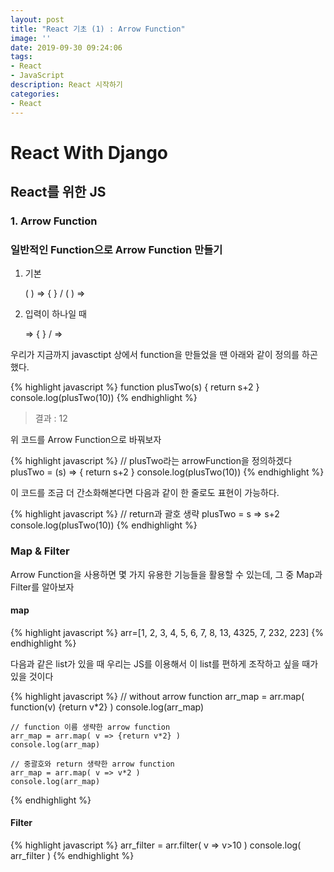 ```yaml
---
layout: post
title: "React 기초 (1) : Arrow Function"
image: ''
date: 2019-09-30 09:24:06
tags: 
- React
- JavaScript
description: React 시작하기 
categories:
- React
---
```


# React With Django
## React를 위한 JS
### 1. Arrow Function

### 일반적인 Function으로 Arrow Function 만들기
1. 기본
    
	( ) => { } / ( ) =>

2. 입력이 하나일 때 

	=> { } / =>


우리가 지금까지 javasctipt 상에서 function을 만들었을 땐 아래와 같이 정의를 하곤 했다.

{% highlight javascript %}
    function plusTwo(s) {
    	return s+2
    } 
    console.log(plusTwo(10))
{% endhighlight %}

> 결과 : 
>12

위 코드를 Arrow Function으로 바꿔보자

{% highlight javascript %}
    // plusTwo라는 arrowFunction을 정의하겠다
    plusTwo = (s) => {
    		return s+2
    } 
    console.log(plusTwo(10))
{% endhighlight %}

이 코드를 조금 더 간소화해본다면 다음과 같이 한 줄로도 표현이 가능하다.

{% highlight javascript %}
    // return과 괄호 생략
    plusTwo = s => s+2
    console.log(plusTwo(10))
{% endhighlight %}

### Map & Filter
Arrow Function을 사용하면 몇 가지 유용한 기능들을 활용할 수 있는데,
그 중 Map과 Filter를 알아보자
#### map

{% highlight javascript %}
    arr=[1, 2, 3, 4, 5, 6, 7, 8, 13, 4325, 7, 232, 223]
{% endhighlight %}

다음과 같은 list가 있을 때 
우리는 JS를 이용해서 이 list를 편하게 조작하고 싶을 때가 있을 것이다

{% highlight javascript %}
    // without arrow function
    arr_map = arr.map( function(v) {return v*2} )
    console.log(arr_map)

    // function 이름 생략한 arrow function
    arr_map = arr.map( v => {return v*2} )
    console.log(arr_map)

	// 중괄호와 return 생략한 arrow function
    arr_map = arr.map( v => v*2 )
    console.log(arr_map)
{% endhighlight %}


#### Filter

{% highlight javascript %}
    arr_filter = arr.filter( v => v>10 )
    console.log( arr_filter )
{% endhighlight %}

